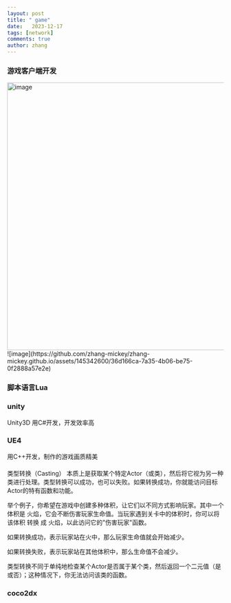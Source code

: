 ```yaml
---
layout: post
title: " game"
date:   2023-12-17
tags: [network]
comments: true
author: zhang
---
```


### 游戏客户端开发
<img width="622" alt="image" src="https://github.com/zhang-mickey/zhang-mickey.github.io/assets/145342600/e0e4362e-9b19-4764-b066-1c1b519a2038">
![image](https://github.com/zhang-mickey/zhang-mickey.github.io/assets/145342600/36d166ca-7a35-4b06-be75-0f2888a57e2e)

### 脚本语言Lua

### unity
Unity3D 用C#开发，开发效率高
### UE4
用C++开发，制作的游戏画质精美

#### 
类型转换（Casting） 本质上是获取某个特定Actor（或类），然后将它视为另一种类进行处理。类型转换可以成功，也可以失败。如果转换成功，你就能访问目标Actor的特有函数和功能。

举个例子，你希望在游戏中创建多种体积，让它们以不同方式影响玩家。其中一个体积是 火焰，它会不断伤害玩家生命值。当玩家遇到关卡中的体积时，你可以将该体积 转换 成 火焰，以此访问它的"伤害玩家"函数。

如果转换成功，表示玩家站在火中，那么玩家生命值就会开始减少。

如果转换失败，表示玩家站在其他体积中，那么生命值不会减少。

类型转换不同于单纯地检查某个Actor是否属于某个类，然后返回一个二元值（是或否）；这种情况下，你无法访问该类的函数。
### coco2dx
